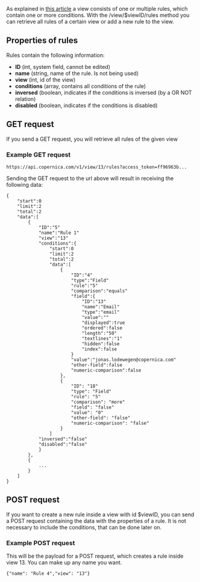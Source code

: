 As explained in [this article](./views-explained.md) a view consists of one
or multiple rules, which contain one or more conditions. With the
/view/\$viewID/rules method you can retrieve all rules of a certain view
or add a new rule to the view.

Properties of rules
-------------------

Rules contain the following information:

-   **ID** (int, system field, cannot be edited)
-   **name** (string, name of the rule. Is not being used)
-   **view** (int, id of the view)
-   **conditions** (array, contains all conditions of the rule)
-   **inversed** (boolean, indicates if the conditions is inversed (by a
    OR NOT relation)
-   **disabled** (boolean, indicates if the conditions is disabled)

GET request
-----------

If you send a GET request, you will retrieve all rules of the given view

### Example GET request

```
https://api.copernica.com/v1/view/13/rules?access_token=ff96963b...
```

Sending the GET request to the url above will result in receiving the
following data:

```
{
    "start":0
    "limit":2
    "total":2
    "data":[
        {
            "ID":"5"
            "name":"Rule 1"
            "view":"13"
            "conditions":{
                "start":0
                "limit":2
                "total":2
                "data":[
                    {
                        "ID":"4"
                        "type":"Field"
                        "rule":"5"
                        "comparison":"equals"
                        "field":{
                            "ID":"13"
                            "name":"Email"
                            "type":"email"
                            "value":""
                            "displayed":true
                            "ordered":false
                            "length":"50"
                            "textlines":"1"
                            "hidden":false
                            "index":false
                        }
                        "value":"jonas.lodewegen@copernica.com"
                        "other-field":false
                        "numeric-comparison":false
                    },
                    {
                        "ID": "18"
                        "type": "Field"
                        "rule": "5"
                        "comparison": "more"
                        "field": "false"
                        "value": "0"
                        "other-field": "false"
                        "numeric-comparison": "false"
                    }
                ]   
            "inversed":"false"
            "disabled":"false"
            }
        },
        {
            ...
        }
    ]
}
```

POST request
------------

If you want to create a new rule inside a view with id \$viewID, you can
send a POST request containing the data with the properties of a rule.
It is not necessary to include the conditions, that can be done later
on.

### Example POST request

This will be the payload for a POST request, which creates a rule inside
view 13. You can make up any name you want.

```
{"name": "Rule 4","view": "13"}
```
